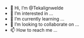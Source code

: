 - 👋 Hi, I’m @Tekalignwelde
- 👀 I’m interested in ...
- 🌱 I’m currently learning ...
- 💞️ I’m looking to collaborate on ...
- 📫 How to reach me ...

<!---
Tekalignwelde/Tekalignwelde is a ✨ special ✨ repository because its `README.md` (this file) appears on your GitHub profile.
You can click the Preview link to take a look at your changes.
--->
